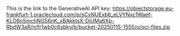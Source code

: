 This is the link to the GenerativeAI API key: https://objectstorage.eu-frankfurt-1.oraclecloud.com/p/sCxNUExb6_eLVYNxc1Waef-KLO6nSmchNG56nK_xBAkktsX-DiUMa6Xp-RbdW3aR/n/fr1wb0c6sbky/b/bucket-20250115-1555/o/oci-files.zip
